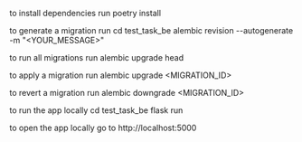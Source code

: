 to install dependencies run
poetry install

to generate a migration run 
cd test_task_be
alembic revision --autogenerate -m "<YOUR_MESSAGE>"

to run all migrations run
alembic upgrade head

to apply a migration run
alembic upgrade <MIGRATION_ID>

to revert a migration run
alembic downgrade <MIGRATION_ID>

to run the app locally
cd test_task_be
flask run

to open the app locally go to http://localhost:5000
